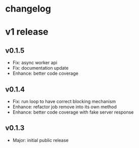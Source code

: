 
changelog
=========

# v1 release

## v0.1.5

- Fix: async worker api
- Fix: documentation update
- Enhance: better code coverage

## v0.1.4

- Fix: run loop to have correct blocking mechanism
- Enhance: refactor job remove into its own method
- Enhance: better code coverage with fake server response

## v0.1.3

- Major: initial public release
